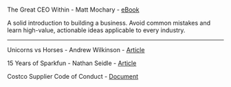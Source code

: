 #

The Great CEO Within - Matt Mochary - [eBook](https://docs.google.com/document/d/1ZJZbv4J6FZ8Dnb0JuMhJxTnwl-dwqx5xl0s65DE3wO8)

A solid introduction to building a business. Avoid common mistakes and learn high-value, actionable ideas applicable to every industry.

---

Unicorns vs Horses - Andrew Wilkinson - [Article](https://medium.com/@awilkinson/unicorns-vs-horses-f81d8dd61f17)

15 Years of Sparkfun - Nathan Seidle - [Article](https://www.sparkfun.com/news/2571)

Costco Supplier Code of Conduct - [Document](https://www.costco.com/wcsstore/CostcoUSBCCatalogAssetStore/feature-pages/16w0604-sustainability-conduct.pdf)
